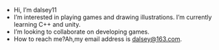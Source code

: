 -  Hi, I’m dalsey11
- I’m interested in playing games and drawing illustrations. I’m currently learning C++ and unity.
-  I’m looking to collaborate on developing games.
- How to reach me?Ah,my email address is dalsey@163.com.

<!---
dalsey11/dalsey11 is a ✨ special ✨ repository because its `README.md` (this file) appears on your GitHub profile.
You can click the Preview link to take a look at your changes.
--->
